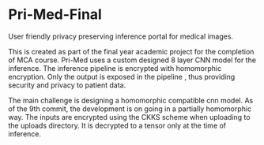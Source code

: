 # Pri-Med-Final
User friendly privacy preserving inference portal for medical images.

This is created as part of the final year academic project for the completion of MCA course. Pri-Med uses a custom designed 8 layer CNN model for the inference. The inference pipeline is encrypted with homomorphic encryption. Only the output is exposed in the pipeline , thus providing security and privacy to patient data.


The main challenge is designing a homomorphic compatible cnn model. As of the 9th commit, the development is on going in a partially homomorphic way. The inputs are encrypted using the CKKS scheme when uploading to the uploads directory. It is decrypted to a tensor only at the time of inference. 
